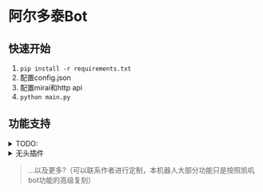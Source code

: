 # 阿尔多泰Bot
## 快速开始

1. `pip install -r requirements.txt` 
2.  配置config.json
3. 配置mirai和http api
4. `python main.py`

## 功能支持
<details>
<summary>TODO:</summary>

>*斜体*代表默认关闭

- [x] *在线编译* 
- [ ] 云黑
- [x] 设定分享
- [ ] 群员警告
- [ ] Furry图片(E621)
- [ ] Furry图片(兽云祭)
- [ ] 绒狸
- [ ] 每日一兽
- [ ] 随机meme动画 
- [x] 圈名
- [x] 接话
- [ ] 自动广播
- [ ] *排行榜*
- [ ] *交易*
- [ ] *签到* 
- [x] 资源监视

</details>

<details>
<summary>无头插件</summary>

- [x] 关键词屏蔽
- [x] jsonTool
- [x] sqliteTool
- [x] initializer
- [x] parseTool
</details>

>...以及更多?（可以联系作者进行定制，本机器人大部分功能只是按照凯叽bot功能的高级复刻）

